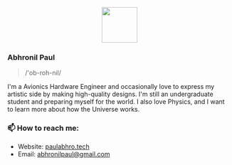 <p align="center">
  <img height="80" src="https://cdn.maximousblk.now.sh/images/max/logotype.svg">
</p>

### Abhronil Paul

> /'ob-roh-nil/

I'm a Avionics Hardware Engineer and occasionally love to express my artistic side by making high-quality designs. I'm still an undergraduate student and preparing myself for the world. I also love Physics, and I want to learn more about how the Universe works.

### 📫 How to reach me:

- Website: [paulabhro.tech](https://paulabhro.tech/)
- Email: [abhronilpaul@gmail.com](mailto:abhronilpaul@gmail.com)
